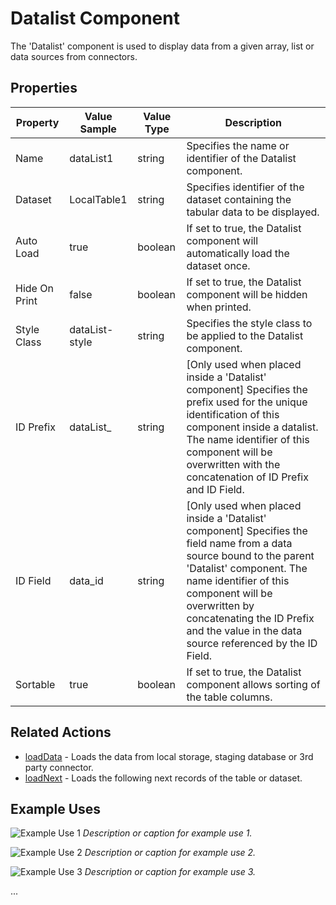 # Datalist Component

The 'Datalist' component is used to display data from a given array, list or data sources from connectors.

## Properties

| Property       | Value Sample | Value Type | Description                                                               |
|----------------|--------------|------------|---------------------------------------------------------------------------|
| Name           | dataList1    | string     | Specifies the name or identifier of the Datalist component.               |
| Dataset        | LocalTable1  | string     | Specifies identifier of the dataset containing the tabular data to be displayed.                   |
| Auto Load      | true         | boolean    | If set to true, the Datalist component will automatically load the dataset once. |
| Hide On Print  | false        | boolean    | If set to true, the Datalist component will be hidden when printed.        |
| Style Class    | dataList-style | string   | Specifies the style class to be applied to the Datalist component.        |
| ID Prefix      | dataList_    | string     | [Only used when placed inside a 'Datalist' component] Specifies the prefix used for the unique identification of this component inside a datalist. The name identifier of this component will be overwritten with the concatenation of ID Prefix and ID Field.   |
| ID Field       | data_id | string | [Only used when placed inside a 'Datalist' component] Specifies the field name from a data source bound to the parent 'Datalist' component. The name identifier of this component will be overwritten by concatenating the ID Prefix and the value in the data source referenced by the ID Field. |
| Sortable       | true         | boolean    | If set to true, the Datalist component allows sorting of the table columns. |

## Related Actions

- [loadData](link_to_loadData) - Loads the data from local storage, staging database or 3rd party connector.
- [loadNext](link_to_loadNext) - Loads the following next records of the table or dataset.

## Example Uses

![Example Use 1](path/to/screenshot1.png)
_Description or caption for example use 1._

![Example Use 2](path/to/screenshot2.png)
_Description or caption for example use 2._

![Example Use 3](path/to/screenshot3.png)
_Description or caption for example use 3._

...
